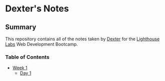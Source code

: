 # Dexter's Notes

## Summary
This repository contains all of the notes taken by [Dexter](https://github.com/dextergb) for the [Lighthouse Labs](https://www.lighthouselabs.ca/) Web Development Bootcamp.

### Table of Contents
* [Week 1](/Week_1)
  * [Day 1](/Week_1/Day_1)
